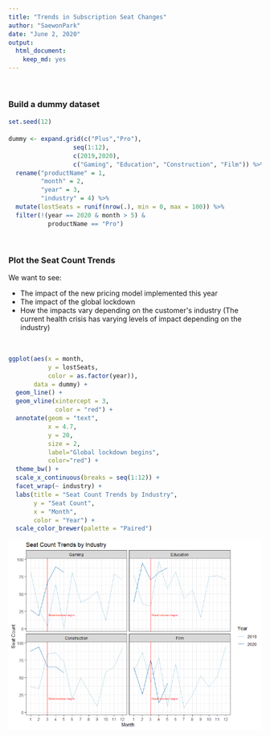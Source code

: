 ```yaml
---
title: "Trends in Subscription Seat Changes"
author: "SaewonPark"
date: "June 2, 2020"
output: 
  html_document: 
    keep_md: yes
---
```






 <br>

### Build a dummy dataset

```r
set.seed(12)

dummy <- expand.grid(c("Plus","Pro"),
                  seq(1:12),
                  c(2019,2020),
                  c("Gaming", "Education", "Construction", "Film")) %>%
  rename("productName" = 1,
         "month" = 2,
         "year" = 3,
         "industry" = 4) %>%
  mutate(lostSeats = runif(nrow(.), min = 0, max = 100)) %>%
  filter(!(year == 2020 & month > 5) &
           productName == "Pro")
```

<br>

### Plot the Seat Count Trends


We want to see:

  - The impact of the new pricing model implemented this year
  - The impact of the global lockdown
  - How the impacts vary depending on the customer's industry (The current health crisis has varying levels of impact depending on the industry)
  

<br>


```r
ggplot(aes(x = month,
           y = lostSeats,
           color = as.factor(year)),
       data = dummy) +
  geom_line() +
  geom_vline(xintercept = 3,
             color = "red") +
  annotate(geom = "text", 
           x = 4.7,
           y = 20, 
           size = 2,
           label="Global lockdown begins",
           color="red") +
  theme_bw() +
  scale_x_continuous(breaks = seq(1:12)) +
  facet_wrap(~ industry) +
  labs(title = "Seat Count Trends by Industry",
       y = "Seat Count",
       x = "Month",
       color = "Year") +
  scale_color_brewer(palette = "Paired")
```

<img src="dummy_data_plot_files/figure-html/unnamed-chunk-2-1.png" style="display: block; margin: auto;" />

<br>
<br>
